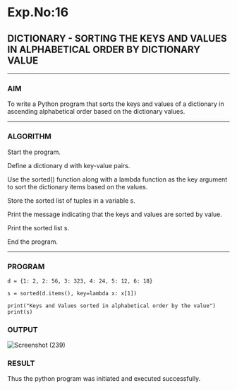 # Exp.No:16  
## DICTIONARY - SORTING THE KEYS AND VALUES IN ALPHABETICAL ORDER BY DICTIONARY VALUE

---

### AIM  
To write a Python program that sorts the keys and values of a dictionary in ascending alphabetical order based on the dictionary values.

---

### ALGORITHM

Start the program.

Define a dictionary d with key-value pairs.

Use the sorted() function along with a lambda function as the key argument to sort the dictionary items based on the values.

Store the sorted list of tuples in a variable s.

Print the message indicating that the keys and values are sorted by value.

Print the sorted list s.

End the program.

---

### PROGRAM

```
d = {1: 2, 2: 56, 3: 323, 4: 24, 5: 12, 6: 18}

s = sorted(d.items(), key=lambda x: x[1])

print("Keys and Values sorted in alphabetical order by the value")
print(s)

```

### OUTPUT
![Screenshot (239)](https://github.com/user-attachments/assets/21805db4-99c7-4c8c-b502-740b6b8f61f2)


### RESULT
Thus the python program was initiated and executed successfully.
